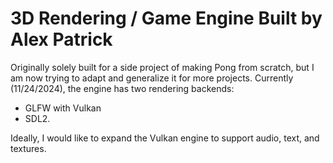 # 3D Rendering / Game Engine Built by Alex Patrick

Originally solely built for a side project of making Pong from scratch,
but I am now trying to adapt and generalize it for more projects.
Currently (11/24/2024), the engine has two rendering backends:

- GLFW with Vulkan
- SDL2.

Ideally, I would like to expand the Vulkan engine to support audio, text, and textures.
